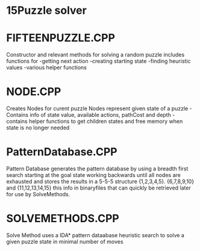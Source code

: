 # 15Puzzle solver

# FIFTEENPUZZLE.CPP
  Constructor and relevant methods for solving a random puzzle
  includes functions for
    -getting next action
    -creating starting state
    -finding heuristic values 
    -various helper functions
    
# NODE.CPP  
  Creates Nodes for curent puzzle Nodes represent given state of a puzzle
    - Contains info of state value, available actions, pathCost and depth
    - contains helper functions to get children states and free memory when
      state is no longer needed
      
# PatternDatabase.CPP
  Pattern Database generates the pattern database by using a breadth first search starting at the goal state
  working backwards until all nodes are exhausted and stores the results in a 5-5-5 structure {1,2,3,4,5}. {6,7,8,9,10} and      {11,12,13,14,15} this info in binaryfiles that can quickly be retrieved later for use by SolveMethods.
  
# SOLVEMETHODS.CPP
  Solve Method uses a  IDA* pattern dataabase heuristic search to solve a given puzzle state in minimal number of moves
